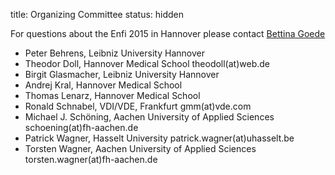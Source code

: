 title: Organizing Committee
status: hidden

For questions about the Enfi 2015 in Hannover please contact [Bettina Goede](03_enfi-2015/contact.html)


* Peter Behrens, Leibniz University Hannover
* Theodor Doll, Hannover Medical School
    theodoll(at)web.de
* Birgit Glasmacher, Leibniz University Hannover
* Andrej Kral, Hannover Medical School
* Thomas Lenarz, Hannover Medical School
* Ronald Schnabel, VDI/VDE, Frankfurt
    gmm(at)vde.com
* Michael J. Schöning, Aachen University of Applied Sciences
    schoening(at)fh-aachen.de
* Patrick Wagner, Hasselt University
    patrick.wagner(at)uhasselt.be
* Torsten Wagner, Aachen University of Applied Sciences
	torsten.wagner(at)fh-aachen.de
